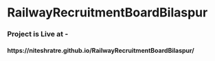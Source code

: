# RailwayRecruitmentBoardBilaspur

<h3>Project is Live at - <h4>https://niteshratre.github.io/RailwayRecruitmentBoardBilaspur/</h4></h3>
